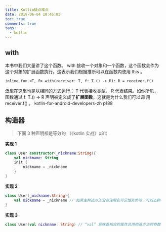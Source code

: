 ```yaml
---
title: Kotlin疑点难点
date: 2019-06-04 10:46:03
toc: true
comments: true
tags:
  - kotlin
---
```


## with

本书中我们大量讲了这个函数。 with 接收一个对象和一个函数，这个函数会作为
这个对象的扩展函数执行。这表示我们根据推断可以在函数内使用 this 。

```
inline fun <T, R> with(receiver: T, f: T.() -> R): R = receiver.f()
```

泛型在这里也是以相同的方式运行： T 代表接收类型， R 代表结果。如你所见，
函数通过 f: T.() -> R 声明被定义成了**扩展函数**。这就是为什么我们可以调
用 receiver.f() 。
kotlin-for-android-developers-zh p188

## 构造器

> 下面 3 种声明都是等效的 （《kotlin 实战》p81）

**实现 1**

```kt
class User constructor(_nickname:String){
    val nickname: String
    init {
        nickname = _nickname
    }
}
```

**实现 2**

```kt
class User(_nickname:String){
    val nickname = _nickname // 如果主构造方法没有注解和可见性修饰符，可以去掉 `constructor` 关键字；也不用放到 init 中，可以在声明的时候初始化了
}
```

**实现 3**

```kt
class User(val nickname: String) // “val” 意味着相应的属性会用构造方法的参数来初始化
```
